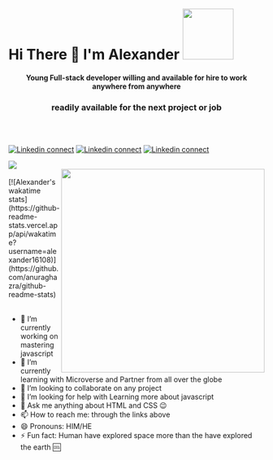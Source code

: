 <h1><bold>Hi There 👋 </bold> I'm Alexander <img src="https://media.giphy.com/media/RLsfgZfNGJ3fzlMXdV/giphy.gif" width="100px"></h1>

   <h4 align="center">Young Full-stack developer willing and available for hire to work anywhere from anywhere</h4>
   
   <h3 align="center" margin-bottom="10px" >readily available for the next project or job</h3>
                                               <br/>
                                               <br/>
                                     

[![Linkedin connect](https://img.shields.io/badge/LinkedIn-0077B5?style=for-the-badge&logo=linkedin&logoColor=white)](https://www.linkedin.com/in/alexander-odufuye-9298511a4/)
[![Linkedin connect](https://img.shields.io/badge/Instagram-E4405F?style=for-the-badge&logo=instagram&logoColor=white)](https://www.instagram.com/codingrex/)
[![Linkedin connect](https://img.shields.io/badge/angellist-E4119F?style=for-the-badge&logo=angellist&logoColor=white)](https://angel.co/u/alexander-mayowa)

  <a href="https://github.com/alexander16108/alexander16108">
   <img src="https://github-readme-stats.vercel.app/api?username=alexander16108&count_private=true&show_icons=true&theme=radical"/>
</a>
<br/>
<img src="https://media.giphy.com/media/L1R1tvI9svkIWwpVYr/giphy.gif" width="400px" align="right" padding-bottom="60px">
<br/>
[![Alexander's wakatime stats](https://github-readme-stats.vercel.app/api/wakatime?username=alexander16108)](https://github.com/anuraghazra/github-readme-stats)





   <br/>
   <br/>

- 🔭 I’m currently working on mastering javascript
- 🌱 I’m currently learning with Microverse and Partner from all over the globe
- 👯 I’m looking to collaborate on any project
- 🤔 I’m looking for help with Learning more about javascript
- 💬 Ask me anything about HTML and CSS 😉
- 📫 How to reach me: through the links above 
- 😄 Pronouns: HIM/HE
- ⚡ Fun fact: Human have explored space more than the have explored the earth 🆒
